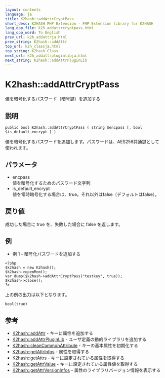 ```yaml
---
layout: contents
language: ja
title: K2hash::addAttrCryptPass
short_desc: K2HASH PHP Extension - PHP Extension library for K2HASH
lang_opp_file: k2h_addattrcryptpass.html
lang_opp_word: To English
prev_url: k2h_addattrja.html
prev_string: K2hash::addAttr
top_url: k2h_classja.html
top_string: K2hash Class
next_url: k2h_addattrpluginlibja.html
next_string: K2hash::addAttrPluginLib
---
```


# K2hash::addAttrCryptPass
値を暗号化するパスワード（暗号鍵）を追加する

## 説明

```
public bool K2hash::addAttrCryptPass ( string $encpass [, bool $is_default_encrypt ] )
```

値を暗号化するパスワードを追加します。パスワードは、AES256共通鍵として使われます。 

## パラメータ
- encpass  
値を暗号化するためのパスワード文字列
- is_default_encrypt  
値を常時暗号化する場合は、true。それ以外はfalse（デフォルトはfalse）。

## 戻り値
成功した場合に true を、失敗した場合に false を返します。 

## 例
- 例 1 - 暗号化パスワードを追加する

```
<?php
$k2hash = new K2hash();
$k2hash->openMem();
var_dump($k2hash->addAttrCryptPass("testkey", true));
$k2hash->close();
?>
```

上の例の出力は以下となります。

```
bool(true)
```


## 参考
- [K2hash::addAttr](k2h_addattrja.html) - キーに属性を追加する
- [K2hash::addAttrPluginLib](k2h_addattrpluginlibja.html) - ユーザ定義の動的ライブラリを追加する
- [K2hash::cleanCommonAttribute](k2h_cleancommonattributeja.html) - キーの基本属性を初期化する
- [K2hash::getAttrInfos](k2h_getattrinfosja.html) - 属性を取得する
- [K2hash::getAttrs](k2h_getattrsja.html) - キーに設定されている属性を取得する
- [K2hash::getAttrValue](k2h_getattrvalueja.html) - キーに設定されている属性値を取得する
- [K2hash::getAttrVersionInfos](k2h_getattrversioninfosja.html) - 属性のライブラリバージョン情報を表示する
